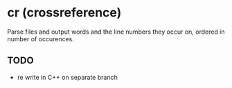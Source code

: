 # cr (crossreference)
Parse files and output words and the line numbers they occur on, ordered in
number of occurences.

## TODO
- re write in C++ on separate branch
